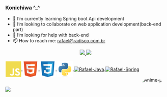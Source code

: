 ### Konichiwa ^_^

- 🌱 I’m currently learning Spring boot Api development
- 👯 I’m looking to collaborate on web application development(back-end part)
- 🤔 I’m looking for help with back-end
- 📫 How to reach me: rafael@radisco.com.br

<div align="center">
  <a href="https://github.com/Rafael-Kauati/Rafael-Kauati">
  <img height="180px" src="https://github-readme-stats.vercel.app/api?username=rafael-kauati&show_icons=true&theme=architect&include_all_commits=true&count_private=true"/>
     <img height="180px" src="https://github-readme-stats.vercel.app/api/top-langs/?username=Rafael-Kauati&layout=compact&langs_count=7&theme=architect"/>

</div>
  
  <div style="display: inline_block"><br>
  <img align="center" alt="Rafael-Js" height="50" width="50" src="https://raw.githubusercontent.com/devicons/devicon/master/icons/javascript/javascript-plain.svg"> 
  <img align="center" alt="Rafael-HTML" height="50" width="50" src="https://raw.githubusercontent.com/devicons/devicon/master/icons/html5/html5-original.svg">
  <img align="center" alt="Rafael-CSS" height="50" width="50" src="https://raw.githubusercontent.com/devicons/devicon/master/icons/css3/css3-original.svg">
  <img align="center" alt="Rafael-Python" height="50" width="50" src="https://raw.githubusercontent.com/devicons/devicon/master/icons/python/python-original.svg">
  <img align="center" height="50" width="50" alt="Rafael-Java" src="https://cdn.jsdelivr.net/gh/devicons/devicon/icons/java/java-original.svg" />
  <img align="center" height="50" width="50" alt="Rafael-Spring" src="https://cdn.jsdelivr.net/gh/devicons/devicon/icons/spring/spring-original.svg" />
  <img align="right" alt="Anime-pic" height="150" style="border-radius:50px;" src="https://c.tenor.com/ctQn24hMCOYAAAAM/flandre-clapping.gif">
</div>

##
  <div style="display: inline_block">
  <img src= "https://img.shields.io/badge/Gmail-D14836?style=for-the-badge&logo=gmail&logoColor=white" href="">
  </div>
  
